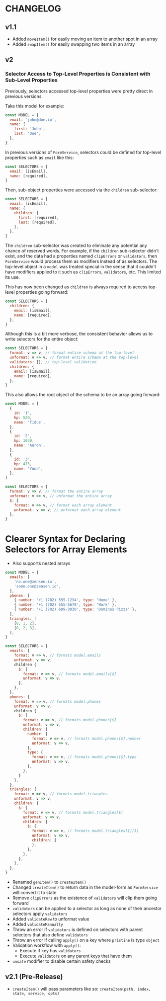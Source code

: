 # CHANGELOG

## v1.1

- Added `moveItem()` for easily moving an item to another spot in an array
- Added `swapItem()` for easily swapping two items in an array

## v2

### Selector Access to Top-Level Properties is Consistent with Sub-Level Properties

Previously, selectors accessed top-level properties were pretty direct in previous versions.

Take this model for example:

```js
const MODEL = {
  email: 'john@doe.io',
  name: {
    first: 'John',
    last: 'Doe',
  },
}
```

In previous versions of `FormService`, selectors could be defined for top-level properties such as `email` like this:

```js
const SELECTORS = {
  email: [isEmail],
  name: [required],
}
```

Then, sub-object properties were accessed via the `children` sub-selector:

```js
const SELECTORS = {
  email: [isEmail],
  name: {
    children: {
      first: [required],
      last: [required],
    },
  },
}
```

The `children` sub-selector was created to eliminate any potential any chance of reserved words. For example, if the `children` sub-selector didn't exist, and the data had a properties named `clipErrors` or `validators`, then `FormService` would process them as modifiers instead of as selectors. The top-level object in a `model` was treated special in the sense that it couldn't have modifiers applied to it such as `clipErrors`, `validators`, etc. This limited its use.

This has now been changed as `children` is always required to access top-level properties going forward:

```js
const SELECTORS = {
  children: {
    email: [isEmail],
    name: [required],
  },
}
```

Although this is a bit more verbose, the consistent behavior allows us to write selectors for the entire object:

```js
const SELECTORS = {
  format: v => v, // format entire schema at the top-level
  unformat: v => v, // format entire schema at the top-level
  validators: [], // top-level validation
  children: {
    email: [isEmail],
    name: [required],
  },
}
```

This also allows the root object of the schema to be an array going forward:

```js
const MODEL = [
  {
    id: '1',
    hp: 520,
    name: 'Tidus',
  },
  {
    id: '2',
    hp: 1030,
    name: 'Auron',
  },
  {
    id: '3',
    hp: 475,
    name: 'Yuna',
  },
]
```

```js
const SELECTORS = {
  format: v => v, // format the entire array
  unformat: v => v, // unformat the entire array
  $: {
    format: v => v, // format each array element
    unformat: v => v, // unformat each array element
  },
}
```

# Clearer Syntax for Declaring Selectors for Array Elements

- Also supports nested arrays

```js
const MODEL = {
  emails: [
    'no.one@zensen.io',
    'some.one@zensen.io',
  ],
  phones: [
    { number: '+1 (702) 555-1234', type: 'Home' },
    { number: '+1 (702) 555-5678', type: 'Work' },
    { number: '+1 (702) 699-3030', type: 'Dominos Pizza' },
  ],
  triangles: [
    [0, 1, 2],
    [0, 2, 3],
  ],
}

const SELECTORS = {
  emails: {
    format: v => v, // formats model.emails
    unformat: v => v,
    children {
      $: {
        format: v => v, // formats model.emails[$]
        unformat: v => v,
      },
    },
  },
  phones: {
    format: v => v, // formats model.phones
    unformat: v => v,
    children {
      $: {
        format: v => v, // formats model.phones[$]
        unformat: v => v,
        children: {
          number: {
            format: v => v, // formats model.phones[$].number
            unformat: v => v,
          },
          type: {
            format: v => v, // formats model.phones[$].type
            unformat: v => v,
          },
        },
      }
    },
  },
  triangles: {
    format: v => v, // formats model.triangles
    unformat: v => v,
    children: {
      $: {
        format: v => v, // formats model.triangles[$]
        unformat: v => v,
        children: {
          $: {
            format: v => v, // formats model.triangles[$][$]
            unformat: v => v,
            children: {
            },
          },
        },
      },
    },
  },
}
```

- Renamed `genItem()` to `createItem()`
- Changed `createItem()` to return data in the model-form as `FormService` will convert it to state
- Remove `clipErrors` as the existence of `validators` will clip them going forward
- `validators` can be applied to a selector as long as none of their ancestor selectors apply `validators`
- Added `validateRaw` to unformat value
- Added `validateManually`
- Throw an error if `validators` is defined on selectors with parent selectors that also define `validators`
- Throw an error if calling `apply()` on a key where `pristine` is type `object`
- Validation workflow with `apply()`:
  - Execute if key has `validators`
  - Execute `validators` on any parent keys that have them
- `unsafe` modifier to disable certain safety checks

## v2.1 (Pre-Release)

- `createItem()` will pass parameters like so: `createItem(path, index, state, service, opts)`

